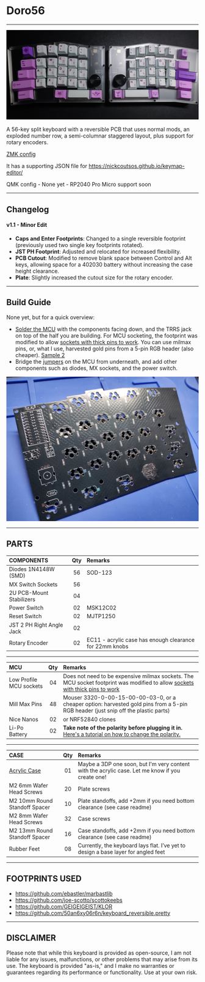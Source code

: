 # Doro56
***
![Image](/pics/build.jpg)

A 56-key split keyboard with a reversible PCB that uses normal mods, an exploded number row, a semi-columnar staggered layout, plus support for rotary encoders.

[ZMK config](https://github.com/gehennaXXIV/zmk-config-Doro56)

It has a supporting JSON file for https://nickcoutsos.github.io/keymap-editor/

QMK config - None yet - RP2040 Pro Micro support soon

***
## Changelog

#### v1.1 - Minor Edit
- **Caps and Enter Footprints**: Changed to a single reversible footprint (previously used two single key footprints rotated).
- **JST PH Footprint**: Adjusted and relocated for increased flexibility.
- **PCB Cutout**: Modified to remove blank space between Control and Alt keys, allowing space for a 402030 battery without increasing the case height clearance.
- **Plate**: Slightly increased the cutout size for the rotary encoder.


***
## Build Guide
None yet, but for a quick overview:
* [Solder the MCU](https://raw.githubusercontent.com/gehennaXXIV/Doro56/main/pics/mcu.jpg) with the components facing down, and the TRRS jack on top of the half you are building. For MCU socketing, the footprint was modified to allow [sockets with thick pins to work](https://down-ph.img.susercontent.com/file/sg-11134201-7qvco-ley7fi4ef44v33). You can use milmax pins, or, what I use, harvested gold pins from a 5-pin RGB header (also cheaper). [Sample 2](https://raw.githubusercontent.com/gehennaXXIV/Doro56/main/pics/sockets.jpg)
* Bridge the [jumpers](https://raw.githubusercontent.com/gehennaXXIV/Doro56/main/pics/bridge.jpg) on the MCU from underneath, and add other components such as diodes, MX sockets, and the power switch.

![Image](/pics/pcb.jpg)

***
## PARTS
| **COMPONENTS**             |  Qty  |  Remarks |
| :------------------------- | :---: | :------  |
| Diodes 1N4148W (SMD)        |  56   | SOD-123  |
| MX Switch Sockets           |  56   |          |
| 2U PCB-Mount Stabilizers    |  04   |          |
| Power Switch                |  02   | MSK12C02 |
| Reset Switch                |  02   | MJTP1250 |
| JST 2 PH Right Angle Jack   |  02   |          |
| Rotary Encoder              |  02   | EC11 - acrylic case has enough clearance for 22mm knobs |

***
| **MCU**                        |  Qty  |  Remarks |
| :----------------------------- | :---: | :------  |
| Low Profile MCU sockets        |  04   |  Does not need to be expensive milmax sockets. The MCU socket footprint was modified to allow [sockets with thick pins to work](https://down-ph.img.susercontent.com/file/sg-11134201-7qvco-ley7fi4ef44v33) |
| Mill Max Pins                  |  48   |  Mouser 3320-0-00-15-00-00-03-0, or a cheaper option: harvested gold pins from a 5-pin RGB header (just snip off the plastic parts) |
| Nice Nanos                     |  02   |  or NRF52840 clones |
| Li-Po Battery                  |  02   |  **Take note of the polarity before plugging it in.** [Here's a tutorial on how to change the polarity.](https://www.youtube.com/watch?v=za-azgbZor8) |

***
| **CASE**                                |  Qty  |  Remarks |
| :--------------------------------------- | :---: | :------  |
| [Acrylic Case](/Case/acrylic)            |  01   | Maybe a 3DP one soon, but I'm very content with the acrylic case. Let me know if you create one! |
| M2 6mm Wafer Head Screws                 |  20   | Plate screws |
| M2 10mm Round Standoff Spacer            |  10   | Plate standoffs, add +2mm if you need bottom clearance (see case readme) |
| M2 8mm Wafer Head Screws                 |  32   | Case screws |
| M2 13mm Round Standoff Spacer            |  16   | Case standoffs, add +2mm if you need bottom clearance (see case readme) |
| Rubber Feet                              |  08   | Currently, the keyboard lays flat. I’ve yet to design a base layer for angled feet |

***
## FOOTPRINTS USED
* https://github.com/ebastler/marbastlib
* https://github.com/joe-scotto/scottokeebs
* https://github.com/GEIGEIGEIST/KLOR
* https://github.com/50an6xy06r6n/keyboard_reversible.pretty

***
## DISCLAIMER
Please note that while this keyboard is provided as open-source, I am not liable for any issues, malfunctions, or other problems that may arise from its use. The keyboard is provided "as-is," and I make no warranties or guarantees regarding its performance or functionality. Use at your own risk.
